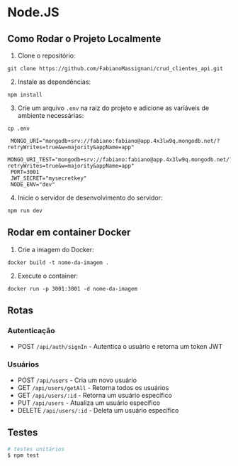 # Node.JS

## Como Rodar o Projeto Localmente

1. Clone o repositório:

```
git clone https://github.com/FabianoMassignani/crud_clientes_api.git
```

2. Instale as dependências:

```
npm install
```

3. Crie um arquivo `.env` na raiz do projeto e adicione as variáveis de ambiente necessárias:

```
cp .env
```

```
 MONGO_URI="mongodb+srv://fabiano:fabiano@app.4x3lw9q.mongodb.net/?retryWrites=true&w=majority&appName=app"
 MONGO_URI_TEST="mongodb+srv://fabiano:fabiano@app.4x3lw9q.mongodb.net/?retryWrites=true&w=majority&appName=app"
 PORT=3001
 JWT_SECRET="mysecretkey"
 NODE_ENV="dev"
```

4. Inicie o servidor de desenvolvimento do servidor:

```
npm run dev
```

## Rodar em container Docker

1. Crie a imagem do Docker:

```
docker build -t nome-da-imagem .
```

2. Execute o container:

```
docker run -p 3001:3001 -d nome-da-imagem
```

## Rotas

### Autenticação

- POST `/api/auth/signIn` - Autentica o usuário e retorna um token JWT

### Usuários

- POST `/api/users` - Cria um novo usuário
- GET `/api/users/getAll` - Retorna todos os usuários
- GET `/api/users/:id` - Retorna um usuário específico
- PUT `/api/users` - Atualiza um usuário específico
- DELETE `/api/users/:id` - Deleta um usuário específico

## Testes

```bash
# testes unitários
$ npm test
```
